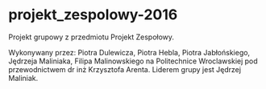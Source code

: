 # projekt_zespolowy-2016
Projekt grupowy z przedmiotu Projekt Zespołowy.

Wykonywany przez:
Piotra Dulewicza,
Piotra Hebla,
Piotra Jabłońskiego,
Jędrzeja Maliniaka,
Filipa Malinowskiego
na Politechnice Wroclawskiej pod przewodnictwem dr inż Krzysztofa Arenta.
Liderem grupy jest Jędrzej Maliniak.